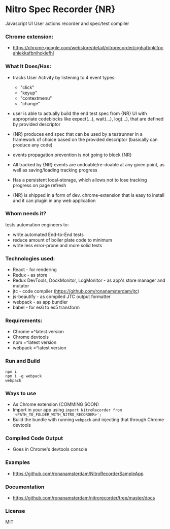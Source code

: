 # Nitro Spec Recorder {NR}

Javascript UI User actions recorder and spec/test compiler


### Chrome extension:
  - https://chrome.google.com/webstore/detail/nitrorecorder/cighafbpklfpcahlekkafbnihoklefhl

### What It Does/Has:

  - tracks User Activity by listening to 4 event types:

      - "click"
      - "keyup"
      - "contextmenu"
      - "change"

  - user is able to actually build the end test spec from {NR} UI with appropriate codeblocks like expect(...), wait(...), log(...), that are defined by provided descriptor

  - {NR} produces end spec that can be used by a testrunner in a framework of choice based on the provided descriptor (basically can produce any code)

  - events propagation prevention is not going to block {NR}

  - All tracked by {NR} events are undoable/re-doable at any given point, as well as saving/loading tracking progress

  - Has a persistent local-storage, which allows not to lose tracking progress on page refresh

  - {NR} is shipped in a form of dev. chrome-extension that is easy to install and it can plugin in any web application


### Whom needs it?
 tests automation engineers to:
  - write automated End-to-End tests
  - reduce amount of boiler plate code to minimum
  - write less error-prone and more solid tests


### Technologies used:

  - React                                   - for rendering
  - Redux                                   - as store
  - Redux DevTools, DockMonitor, LogMonitor - as app's store manager and mutator
  - jtc                                     - code compiler (https://github.com/ronanamsterdam/jtc)
  - js-beautify                             - as compiled JTC output formatter
  - webpack                                 - as app bundler
  - babel                                   - for es6 to es5 transform


### Requirements:

  - Chrome  =^latest version
  - Chrome devtools
  - npm     =^latest version
  - webpack =^latest version


### Run and Build

  ```
  npm i
  npm i -g webpack
  webpack
  ```


### Ways to use

  - As Chrome extension (COMMING SOON)
  - Import in your app using ```import NitroRecorder from '<PATH_TO_FOLDER_WITH_NITRO_RECORDER>';```
  - Build the bundle with running ```webpack``` and injecting that through Chrome devtools


### Compiled Code Output

  - Goes in Chrome's devtools console


### Examples

  - https://github.com/ronanamsterdam/NitroRecorderSampleApp

### Documentation

  - https://github.com/ronanamsterdam/nitrorecorder/tree/master/docs

### License

MIT
